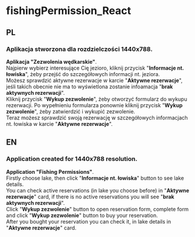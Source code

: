 # fishingPermission_React

## PL
### Aplikacja stworzona dla rozdzielczości 1440x788.
**Aplikacja "Zezwolenia wędkarskie"**.    
Najpierw wybierz interesujące Cię jezioro, kliknij przycisk "**Informacje nt. łowiska**", żeby przejść do szczegółowych informacji nt. jeziora.  
Możesz sprawdzić aktywne rezerwacje w karcie "**Aktywne rezerwacje**", jeśli takich obecnie nie ma to wyświetlona zostanie infoamacja "**brak aktywnych rezerwacji**".  
Kliknij przycisk "**Wykup zezwolenie**", żeby otworzyć formularz do wykupu rezerwacji. Po wypełnieniu formularza ponownie kliknij przycisk "**Wykup zezwolenie**", żeby zatwierdzić i wykupić zezwolenie.  
Teraz możesz sprawdzić swoją rezerwację w szczegółowych informacjach nt. łowiska w karcie "**Aktywne rezerwacje**".  
  


## EN
### Application created for 1440x788 resolution.
**Application "Fishing Permissions"**.  
Firstly choose lake, then click "**Informacje nt. łowiska**" button to see lake details.  
You can check active reservations (in lake you choose before) in "**Aktywne rezerwacje**" card, if there is no active reservations you will see "**brak aktywnych rezerwacji**".  
Click "**Wykup zezwolenie**" button to open reservation form, complete form and click "**Wykup zezwolenie**" button to buy your reservation.  
After you bought your reservation you can check it, in lake details in "**Aktywne rezerwacje**" card.
